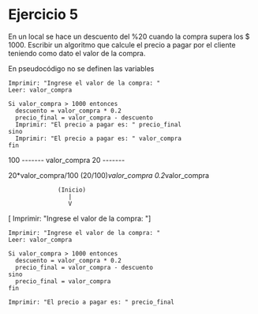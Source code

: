 # Ejercicio 5
En un local se hace un descuento del %20 cuando la compra supera los $ 1000. Escribir un
algoritmo que calcule el precio a pagar por el cliente teniendo como dato el valor de la compra.

En pseudocódigo no se definen las variables
```
Imprimir: "Ingrese el valor de la compra: "
Leer: valor_compra

Si valor_compra > 1000 entonces
  descuento = valor_compra * 0.2
  precio_final = valor_compra - descuento
  Imprimir: "El precio a pagar es: " precio_final
sino
  Imprimir: "El precio a pagar es: " valor_compra
fin
```

100 ------- valor_compra
20  -------

20*valor_compra/100
(20/100)*valor_compra
0.2*valor_compra


                  (Inicio)
                     |
                     V
[ Imprimir: "Ingrese el valor de la compra: "]


```
Imprimir: "Ingrese el valor de la compra: "
Leer: valor_compra

Si valor_compra > 1000 entonces
  descuento = valor_compra * 0.2
  precio_final = valor_compra - descuento
sino
  precio_final = valor_compra
fin

Imprimir: "El precio a pagar es: " precio_final
```
